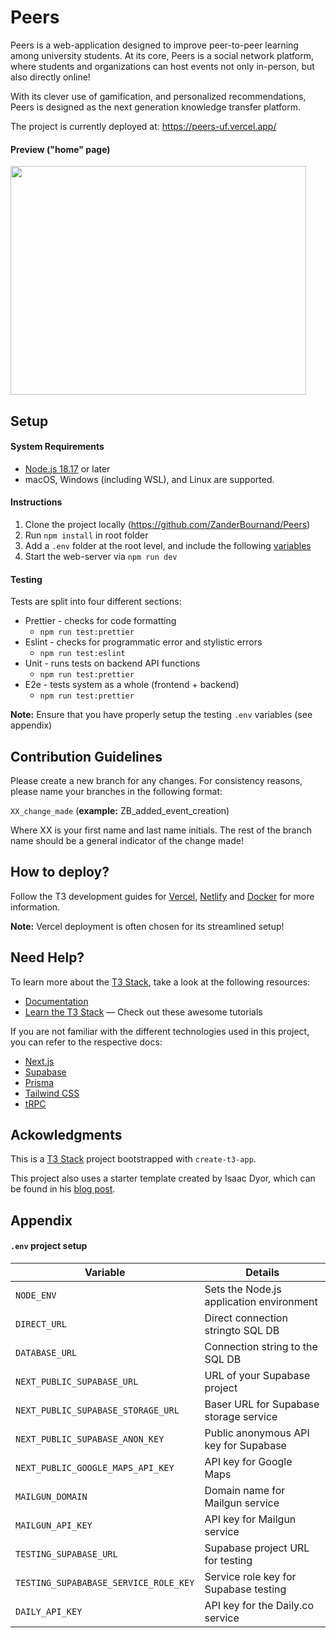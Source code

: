 # Peers

Peers is a web-application designed to improve peer-to-peer learning among university students. At its core, Peers is a social network platform, where students and organizations can host events not only in-person, but also directly online!

With its clever use of gamification, and personalized recommendations, Peers is designed as the next generation knowledge transfer platform.

The project is currently deployed at: https://peers-uf.vercel.app/

#### Preview ("home" page)

<img src="https://i.imgur.com/aXySmY8.png" width=473 height=366>

## Setup

#### System Requirements

- [Node.js 18.17](https://nodejs.org/en) or later
- macOS, Windows (including WSL), and Linux are supported.

#### Instructions

1. Clone the project locally (https://github.com/ZanderBournand/Peers)
2. Run `npm install` in root folder
3. Add a `.env` folder at the root level, and include the following [variables](#env-project-setup)
4. Start the web-server via `npm run dev`

#### Testing

Tests are split into four different sections:

- Prettier - checks for code formatting
  - `npm run test:prettier`
- Eslint - checks for programmatic error and stylistic errors
  - `npm run test:eslint`
- Unit - runs tests on backend API functions
  - `npm run test:prettier`
- E2e - tests system as a whole (frontend + backend)
  - `npm run test:prettier`

**Note:** Ensure that you have properly setup the testing `.env` variables (see appendix)

## Contribution Guidelines

Please create a new branch for any changes. For consistency reasons, please name your branches in the following format:

`XX_change_made` (**example:** ZB_added_event_creation)

Where XX is your first name and last name initials. The rest of the branch name should be a general indicator of the change made!

## How to deploy?

Follow the T3 development guides for [Vercel](https://create.t3.gg/en/deployment/vercel), [Netlify](https://create.t3.gg/en/deployment/netlify) and [Docker](https://create.t3.gg/en/deployment/docker) for more information.

**Note:** Vercel deployment is often chosen for its streamlined setup!

## Need Help?

To learn more about the [T3 Stack](https://create.t3.gg/), take a look at the following resources:

- [Documentation](https://create.t3.gg/)
- [Learn the T3 Stack](https://create.t3.gg/en/faq#what-learning-resources-are-currently-available) — Check out these awesome tutorials

If you are not familiar with the different technologies used in this project, you can refer to the respective docs:

- [Next.js](https://nextjs.org)
- [Supabase](https://supabase.com/docs)
- [Prisma](https://prisma.io)
- [Tailwind CSS](https://tailwindcss.com)
- [tRPC](https://trpc.io)

## Ackowledgments

This is a [T3 Stack](https://create.t3.gg/) project bootstrapped with `create-t3-app`.

This project also uses a starter template created by Isaac Dyor, which can be found in his [blog post](https://dev.to/isaacdyor/t3-stack-with-app-router-and-supabase-jh9).

## Appendix

#### `.env` project setup

| Variable                              | Details                                  |
| ------------------------------------- | ---------------------------------------- |
| `NODE_ENV`                            | Sets the Node.js application environment |
| `DIRECT_URL`                          | Direct connection stringto SQL DB        |
| `DATABASE_URL`                        | Connection string to the SQL DB          |
| `NEXT_PUBLIC_SUPABASE_URL`            | URL of your Supabase project             |
| `NEXT_PUBLIC_SUPABASE_STORAGE_URL`    | Baser URL for Supabase storage service   |
| `NEXT_PUBLIC_SUPABASE_ANON_KEY`       | Public anonymous API key for Supabase    |
| `NEXT_PUBLIC_GOOGLE_MAPS_API_KEY`     | API key for Google Maps                  |
| `MAILGUN_DOMAIN`                      | Domain name for Mailgun service          |
| `MAILGUN_API_KEY`                     | API key for Mailgun service              |
| `TESTING_SUPABASE_URL`                | Supabase project URL for testing         |
| `TESTING_SUPABABASE_SERVICE_ROLE_KEY` | Service role key for Supabase testing    |
| `DAILY_API_KEY`                       | API key for the Daily.co service         |
